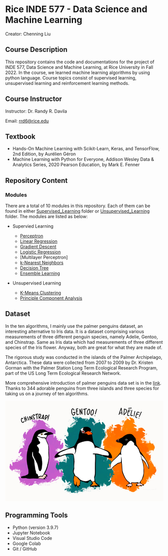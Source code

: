 # Rice INDE 577 - Data Science and Machine Learning

Creator: Chenning Liu

## Course Description

This repository contains the code and documentations for the project of INDE 577, Data Science and Machine Learning, at Rice University in Fall 2022. In the course, we learned machine learning algorithms by using python language. Course topics consist of supervised learning, unsupervised learning and reinforcement learning methods.

## Course Instructor

Instructor: Dr. Randy R. Davila

Email: rrd6@rice.edu

## Textbook

- Hands-On Machine Learning with Scikit-Learn, Keras, and TensorFlow, 2nd Edition, by Aurélien Géron
- Machine Learning with Python for Everyone, Addison Wesley Data & Analytics Series, 2020 Pearson Education, by Mark E. Fenner

## Repository Content

### Modules

There are a total of 10 modules in this repository. Each of them can be found in either [Supervised_Learning](https://github.com/Brent-Liu/INDE577/tree/main/Supervised%20Learning) folder or [Unsupervised_Learning](https://github.com/Brent-Liu/INDE577/tree/main/Unsupervised%20Learning) folder. The modules are listed as below:

- Supervied Learning

  - [Perceptron](https://github.com/Brent-Liu/INDE577/tree/main/Supervised%20Learning/Perceptron)
  - [Linear Regression](https://github.com/Brent-Liu/INDE577/tree/main/Supervised%20Learning/Linear%20Regression)
  - [Gradient Descent](https://github.com/Brent-Liu/INDE577/tree/main/Supervised%20Learning/Gradient_Descent)
  - [Logistic Regression](https://github.com/Brent-Liu/INDE577/tree/main/Supervised%20Learning/Logistic%20Regression)
  - [Multilayer Perceptron]
  - [k-Nearest Neighbors](https://github.com/Brent-Liu/INDE577/tree/main/Supervised%20Learning/KNN)
  - [Decision Tree](https://github.com/Brent-Liu/INDE577/tree/main/Supervised%20Learning/Decesion%20Tree)
  - [Ensemble Learning](https://github.com/Brent-Liu/INDE577/tree/main/Supervised%20Learning/Bootstrapping)

- Unsupervised Learning
  - [K-Means Clustering](https://github.com/Brent-Liu/INDE577/tree/main/Unsupervised%20Learning/K-Means_Clustering)
  - [Principle Component Analysis](https://github.com/Brent-Liu/INDE577/tree/main/Unsupervised%20Learning/Principle_Component_Analysis)

## Dataset

In the ten algorithms, I mainly use the palmer penguins dataset, an interesting alternative to Iris data. It is a dataset comprising various measurements of three different penguin species, namely Adelie, Gentoo, and Chinstrap. Same as Iris data which had measurements of three different species of the Iris flower. Anyway, both are great for what they are made of.

The rigorous study was conducted in the islands of the Palmer Archipelago, Antarctica. These data were collected from 2007 to 2009 by Dr. Kristen Gorman with the Palmer Station Long Term Ecological Research Program, part of the US Long Term Ecological Research Network.

More comprehensive introduction of palmer penguins data set is in the [link](https://allisonhorst.github.io/palmerpenguins/). Thanks to 344 adorable penguins from three islands and three species for taking us on a journey of ten algorithms.

![image](penguins.png)

## Programming Tools

- Python (version 3.9.7)
- Jupyter Notebook
- Visual Studio Code
- Google Colab
- Git / GitHub
